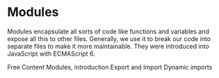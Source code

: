 # Modules

Modules encapsulate all sorts of code like functions and variables and expose all this to other files. Generally, we use it to break our code into separate files to make it more maintainable. They were introduced into JavaScript with ECMAScript 6.

<ResourceGroupTitle>Free Content</ResourceGroupTitle>
<BadgeLink colorScheme='yellow' badgeText='Read' href='https://javascript.info/modules-intro'>Modules, introduction</BadgeLink>
<BadgeLink colorScheme='yellow' badgeText='Read' href='https://javascript.info/import-export'>Export and Import</BadgeLink>
<BadgeLink colorScheme='yellow' badgeText='Read' href='https://javascript.info/modules-dynamic-imports'>Dynamic imports</BadgeLink>
